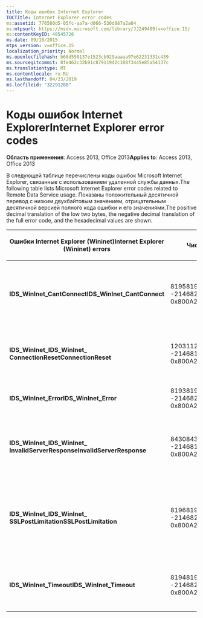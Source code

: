 ```yaml
---
title: Коды ошибок Internet Explorer
TOCTitle: Internet Explorer error codes
ms:assetid: 776580d5-05fc-aa7a-d066-530d887a2a64
ms:mtpsurl: https://msdn.microsoft.com/library/JJ249489(v=office.15)
ms:contentKeyID: 48545726
ms.date: 09/18/2015
mtps_version: v=office.15
localization_priority: Normal
ms.openlocfilehash: b68d550137e1523cb929aaaaa97e62231331c439
ms.sourcegitcommit: 8fe462c32b91c87911942c188f3445e85a54137c
ms.translationtype: MT
ms.contentlocale: ru-RU
ms.lasthandoff: 04/23/2019
ms.locfileid: "32291288"
---
```

# <a name="internet-explorer-error-codes"></a><span data-ttu-id="0d13e-102">Коды ошибок Internet Explorer</span><span class="sxs-lookup"><span data-stu-id="0d13e-102">Internet Explorer error codes</span></span>

<span data-ttu-id="0d13e-103">**Область применения**: Access 2013, Office 2013</span><span class="sxs-lookup"><span data-stu-id="0d13e-103">**Applies to**: Access 2013, Office 2013</span></span>

<span data-ttu-id="0d13e-104">В следующей таблице перечислены коды ошибок Microsoft Internet Explorer, связанные с использованием удаленной службы данных.</span><span class="sxs-lookup"><span data-stu-id="0d13e-104">The following table lists Microsoft Internet Explorer error codes related to Remote Data Service usage.</span></span> <span data-ttu-id="0d13e-105">Показаны положительный десятичной перевод с низким двухбайтовым значением, отрицательным десятичной версией полного кода ошибки и его значениями.</span><span class="sxs-lookup"><span data-stu-id="0d13e-105">The positive decimal translation of the low two bytes, the negative decimal translation of the full error code, and the hexadecimal values are shown.</span></span>

<table>
<colgroup>
<col style="width: 33%" />
<col style="width: 33%" />
<col style="width: 33%" />
</colgroup>
<thead>
<tr class="header">
<th><p><span data-ttu-id="0d13e-106">Ошибки Internet Explorer (Wininet)</span><span class="sxs-lookup"><span data-stu-id="0d13e-106">Internet Explorer (Wininet) errors</span></span></p></th>
<th><p><span data-ttu-id="0d13e-107">Числовой</span><span class="sxs-lookup"><span data-stu-id="0d13e-107">Number</span></span></p></th>
<th><p><span data-ttu-id="0d13e-108">Описание</span><span class="sxs-lookup"><span data-stu-id="0d13e-108">Description</span></span></p></th>
</tr>
</thead>
<tbody>
<tr class="odd">
<td><p><span data-ttu-id="0d13e-109"><strong>IDS_WinInet_CantConnect</strong></span><span class="sxs-lookup"><span data-stu-id="0d13e-109"><strong>IDS_WinInet_CantConnect</strong></span></span></p></td>
<td><p><span data-ttu-id="0d13e-110">8195</span><span class="sxs-lookup"><span data-stu-id="0d13e-110">8195</span></span><br />
<span data-ttu-id="0d13e-111">-2146820093</span><span class="sxs-lookup"><span data-stu-id="0d13e-111">-2146820093</span></span><br />
<span data-ttu-id="0d13e-112">0x800A2003</span><span class="sxs-lookup"><span data-stu-id="0d13e-112">0x800A2003</span></span></p></td>
<td><p><span data-ttu-id="0d13e-113">Ошибка клиента Интернета: не удается подключиться к серверу.</span><span class="sxs-lookup"><span data-stu-id="0d13e-113">Internet Client Error: Cannot Connect to Server.</span></span></p></td>
</tr>
<tr class="even">
<td><p><span data-ttu-id="0d13e-114"><strong>IDS_WinInet_</span><span class="sxs-lookup"><span data-stu-id="0d13e-114"><strong>IDS_WinInet_</span></span><br />
<span data-ttu-id="0d13e-115">ConnectionReset</strong></span><span class="sxs-lookup"><span data-stu-id="0d13e-115">ConnectionReset</strong></span></span></p></td>
<td><p><span data-ttu-id="0d13e-116">12031</span><span class="sxs-lookup"><span data-stu-id="0d13e-116">12031</span></span><br />
<span data-ttu-id="0d13e-117">-2146816257</span><span class="sxs-lookup"><span data-stu-id="0d13e-117">-2146816257</span></span><br />
<span data-ttu-id="0d13e-118">0x800A2EFF</span><span class="sxs-lookup"><span data-stu-id="0d13e-118">0x800A2EFF</span></span></p></td>
<td><p><span data-ttu-id="0d13e-119">Ошибка интернет-клиента: сброс подключения.</span><span class="sxs-lookup"><span data-stu-id="0d13e-119">Internet Client Error: Connection Reset.</span></span></p></td>
</tr>
<tr class="odd">
<td><p><span data-ttu-id="0d13e-120"><strong>IDS_WinInet_Error</strong></span><span class="sxs-lookup"><span data-stu-id="0d13e-120"><strong>IDS_WinInet_Error</strong></span></span></p></td>
<td><p><span data-ttu-id="0d13e-121">8193</span><span class="sxs-lookup"><span data-stu-id="0d13e-121">8193</span></span><br />
<span data-ttu-id="0d13e-122">-2146820095</span><span class="sxs-lookup"><span data-stu-id="0d13e-122">-2146820095</span></span><br />
<span data-ttu-id="0d13e-123">0x800A2001</span><span class="sxs-lookup"><span data-stu-id="0d13e-123">0x800A2001</span></span></p></td>
<td><p><span data-ttu-id="0d13e-124">Ошибка интернет-клиента.</span><span class="sxs-lookup"><span data-stu-id="0d13e-124">Internet Client Error.</span></span></p></td>
</tr>
<tr class="even">
<td><p><span data-ttu-id="0d13e-125"><strong>IDS_WinInet_</span><span class="sxs-lookup"><span data-stu-id="0d13e-125"><strong>IDS_WinInet_</span></span><br />
<span data-ttu-id="0d13e-126">InvalidServerResponse</strong></span><span class="sxs-lookup"><span data-stu-id="0d13e-126">InvalidServerResponse</strong></span></span></p></td>
<td><p><span data-ttu-id="0d13e-127">8430</span><span class="sxs-lookup"><span data-stu-id="0d13e-127">8430</span></span><br />
<span data-ttu-id="0d13e-128">-2146819858</span><span class="sxs-lookup"><span data-stu-id="0d13e-128">-2146819858</span></span><br />
<span data-ttu-id="0d13e-129">0x800A20EE</span><span class="sxs-lookup"><span data-stu-id="0d13e-129">0x800A20EE</span></span></p></td>
<td><p><span data-ttu-id="0d13e-130">Ошибка интернет-клиента: недопустимый ответ сервера.</span><span class="sxs-lookup"><span data-stu-id="0d13e-130">Internet Client Error: Invalid Server Response.</span></span></p></td>
</tr>
<tr class="odd">
<td><p><span data-ttu-id="0d13e-131"><strong>IDS_WinInet_</span><span class="sxs-lookup"><span data-stu-id="0d13e-131"><strong>IDS_WinInet_</span></span><br />
<span data-ttu-id="0d13e-132">SSLPostLimitation</strong></span><span class="sxs-lookup"><span data-stu-id="0d13e-132">SSLPostLimitation</strong></span></span></p></td>
<td><p><span data-ttu-id="0d13e-133">8196</span><span class="sxs-lookup"><span data-stu-id="0d13e-133">8196</span></span><br />
<span data-ttu-id="0d13e-134">-2146820092</span><span class="sxs-lookup"><span data-stu-id="0d13e-134">-2146820092</span></span><br />
<span data-ttu-id="0d13e-135">0x800A2004</span><span class="sxs-lookup"><span data-stu-id="0d13e-135">0x800A2004</span></span></p></td>
<td><p><span data-ttu-id="0d13e-136">Ошибка интернет-клиента: ошибка SSL (возможно, ограничение на отправку данных в 32 000).</span><span class="sxs-lookup"><span data-stu-id="0d13e-136">Internet Client Error: SSL Error (possibly 32K data upload limitation).</span></span></p></td>
</tr>
<tr class="even">
<td><p><span data-ttu-id="0d13e-137"><strong>IDS_WinInet_Timeout</strong></span><span class="sxs-lookup"><span data-stu-id="0d13e-137"><strong>IDS_WinInet_Timeout</strong></span></span></p></td>
<td><p><span data-ttu-id="0d13e-138">8194</span><span class="sxs-lookup"><span data-stu-id="0d13e-138">8194</span></span><br />
<span data-ttu-id="0d13e-139">-2146820094</span><span class="sxs-lookup"><span data-stu-id="0d13e-139">-2146820094</span></span><br />
<span data-ttu-id="0d13e-140">0x800A2002</span><span class="sxs-lookup"><span data-stu-id="0d13e-140">0x800A2002</span></span></p></td>
<td><p><span data-ttu-id="0d13e-141">Ошибка клиента Интернета: время запроса.</span><span class="sxs-lookup"><span data-stu-id="0d13e-141">Internet Client Error: Request Timeout.</span></span></p></td>
</tr>
</tbody>
</table>

